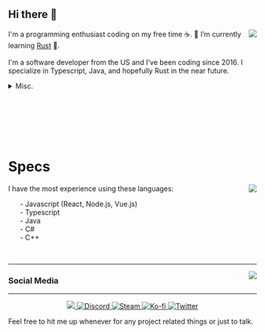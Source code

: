 ## Hi there 👋

<!--
**AndyIsCool5463/AndyIsCool5463** is a ✨ _special_ ✨ repository because its `README.md` (this file) appears on your GitHub profile.

Here are some ideas to get you started:

- 🔭 I’m currently working on ...
- 🌱 I’m currently learning ...
- 👯 I’m looking to collaborate on ...
- 🤔 I’m looking for help with ...
- 💬 Ask me about ...
- 📫 How to reach me: ...
- 😄 Pronouns: ...
- ⚡ Fun fact: ...
-->



<p align=center>
<img align=right src="https://lanyard-profile-readme.vercel.app/api/201825529333153792?bg=00000000" />
<p align=left>
I'm a programming enthusiast coding on my free time ☕.
🌱 I’m currently learning <a href="https://www.rust-lang.org/">Rust</a> 🦀. 
<br />
<br />
I'm a software developer from the US and I've been coding since 2016. I specialize in Typescript, Java, and hopefully Rust in the near future.
<details>
<summary>Misc.</summary>
<br>
<img src="https://komarev.com/ghpvc/?username=RiceCX&color=blueviolet" />
</details>
</p>
<br />
<br />
<br />
<br />
<br />

<h1 align=left>Specs</h1>
<p align=center>
<img align=right src="https://github-readme-stats.vercel.app/api/top-langs/?username=RiceCX&theme=dark&show_icons=true&layout=compact&include_all_commits=true&bg_color=00000000&title_color=00CCAA&hide_border=true" />
<p align=left>
I have the most experience using these languages:
<ul>
- Javascript (React, Node.js, Vue.js)
<br />
- Typescript
<br />
- Java
<br />
- C#
<br />
- C++
<br />
</ul>
</p>
<br />
</p>

<!-- [![My GitHub stats](https://github-readme-stats.vercel.app/api/top-langs/?username=RiceCX&theme=dark&show_icons=true&layout=compact)](https://github.com/RiceCX)
-->
<hr />
<img align=right src="https://github-readme-stats.vercel.app/api?username=RiceCX&theme=dark&show_icons=true&bg_color=00000000&title_color=00CCAA&text_color=dddddd" />

### Social Media

<hr />
<p align=center>
<a target="_blank" href="https://discord.bio/p/ricecx">
    <img src="https://img.shields.io/badge/Discord-7289DA?style=for-the-badge&logo=discord&logoColor=white" />        
</a>
<a target="_blank" href="https://discord.gg/nkdQMvk">
  <img alt="Discord" src="https://img.shields.io/discord/285078632794161153?color=7289DA&label=My%20Server&style=for-the-badge">
</a>
<a target="_blank" href="https://steamcommunity.com/id/andyiscool5463">
  <img alt="Steam" src="https://img.shields.io/badge/Steam-000000?style=for-the-badge&logo=steam&logoColor=white">
</a>
<a target="_blank" href="https://ko-fi.com/ricecx/">
  <img alt="Ko-fi" src="https://img.shields.io/badge/Ko--fi-F16061?style=for-the-badge&logo=ko-fi&logoColor=white">
</a>
<a target="_blank" href="https://twitter.com/andyiscool5463">
  <img alt="Twitter" src="https://img.shields.io/badge/Twitter-1DA1F2?style=for-the-badge&logo=twitter&logoColor=white">
</a>
</p>

Feel free to hit me up whenever for any project related things or just to talk.
